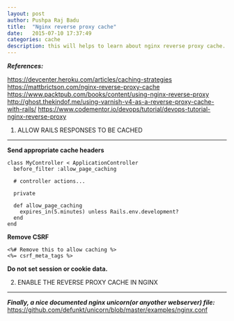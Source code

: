 ```yaml
---
layout: post
author: Pushpa Raj Badu
title:  "Nginx reverse proxy cache"
date:   2015-07-10 17:37:49
categories: cache
description: this will helps to learn about nginx reverse proxy cache. And list of steps to make it working for ruby on rails 4 application.
---
```


***References:***

https://devcenter.heroku.com/articles/caching-strategies
https://mattbrictson.com/nginx-reverse-proxy-cache
https://www.packtpub.com/books/content/using-nginx-reverse-proxy
http://ghost.thekindof.me/using-varnish-v4-as-a-reverse-proxy-cache-with-rails/
https://www.codementor.io/devops/tutorial/devops-tutorial-nginx-reverse-proxy



1. ALLOW RAILS RESPONSES TO BE CACHED
----------------------------------

**Send appropriate cache headers**

    class MyController < ApplicationController
      before_filter :allow_page_caching

      # controller actions...

      private

      def allow_page_caching
        expires_in(5.minutes) unless Rails.env.development?
      end
    end

**Remove CSRF**

    <%# Remove this to allow caching %>
    <%= csrf_meta_tags %>

**Do not set session or cookie data.**


2. ENABLE THE REVERSE PROXY CACHE IN NGINX
------------------------------------------


***Finally, a nice documented nginx unicorn(or anyother webserver) file:***
https://github.com/defunkt/unicorn/blob/master/examples/nginx.conf
